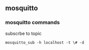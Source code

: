## mosquitto

### mosquitto commands

subscrbe to topic
```
mosquitto_sub -h localhost -t \# -d
```
